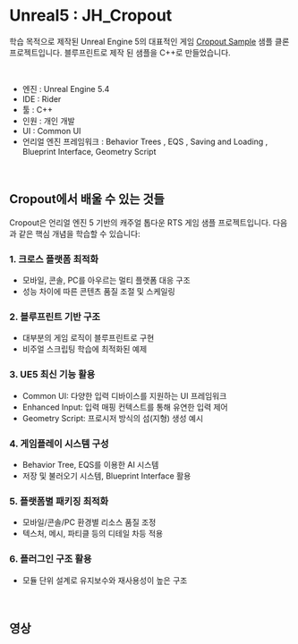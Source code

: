 # Unreal5 : JH_Cropout
학습 목적으로 제작된 Unreal Engine 5의 대표적인 게임 [Cropout Sample](https://www.unrealengine.com/en-US/blog/cropout-casual-rts-game-sample-project) 샘플 클론 프로젝트입니다.
블루프린트로 제작 된 샘플을 C++로 만들었습니다.

<br>

- 엔진 : Unreal Engine 5.4
- IDE	: Rider
- 툴	: C++
- 인원 : 개인 개발
- UI	 : Common UI
- 언리얼 엔진 프레임워크 : Behavior Trees , EQS , Saving and Loading ,  Blueprint Interface, Geometry Script

<br>

## Cropout에서 배울 수 있는 것들

Cropout은 언리얼 엔진 5 기반의 캐주얼 톱다운 RTS 게임 샘플 프로젝트입니다. 다음과 같은 핵심 개념을 학습할 수 있습니다:

### 1. 크로스 플랫폼 최적화
- 모바일, 콘솔, PC를 아우르는 멀티 플랫폼 대응 구조
- 성능 차이에 따른 콘텐츠 품질 조절 및 스케일링

### 2. 블루프린트 기반 구조
- 대부분의 게임 로직이 블루프린트로 구현
- 비주얼 스크립팅 학습에 최적화된 예제

### 3. UE5 최신 기능 활용
- Common UI: 다양한 입력 디바이스를 지원하는 UI 프레임워크
- Enhanced Input: 입력 매핑 컨텍스트를 통해 유연한 입력 제어
- Geometry Script: 프로시저 방식의 섬(지형) 생성 예시

### 4. 게임플레이 시스템 구성
- Behavior Tree, EQS를 이용한 AI 시스템
- 저장 및 불러오기 시스템, Blueprint Interface 활용

### 5. 플랫폼별 패키징 최적화
- 모바일/콘솔/PC 환경별 리소스 품질 조정
- 텍스처, 메시, 파티클 등의 디테일 차등 적용

### 6. 플러그인 구조 활용
- 모듈 단위 설계로 유지보수와 재사용성이 높은 구조

<br>


## 영상

<br>

## 


